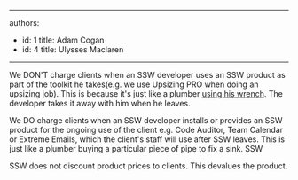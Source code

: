 

---
authors:
  - id: 1
    title: Adam Cogan
  - id: 4
    title: Ulysses Maclaren
---




<span class='intro'> <p>
                    We DON'T charge clients when an SSW developer uses an SSW product as part of the
                    toolkit he takes(e.g. we use Upsizing PRO when doing an upsizing job). This
                    is because it's just like a plumber <a href="/Management/RulesToSuccessfulProjects/Pages/ToolBox.aspx">
                        using his wrench</a>. The developer takes it away with him when he leaves.</p> </span>

<p>
                            We DO charge clients when an SSW developer installs or provides an SSW product for
                            the ongoing use of the client e.g. Code Auditor, Team Calendar or Extreme Emails,
                            which the client's staff will use after SSW leaves. This is just like a plumber
                            buying a particular piece of pipe to fix a sink. SSW
                        </p>
                        <p>
                            SSW does not discount product prices to clients. This devalues the product.
                        </p>


